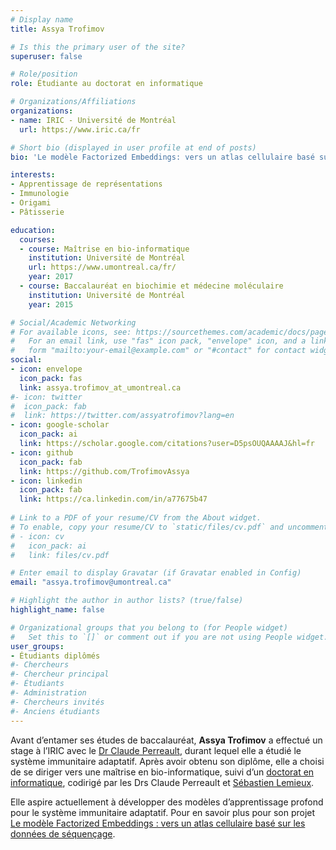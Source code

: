 ```yaml
---
# Display name
title: Assya Trofimov

# Is this the primary user of the site?
superuser: false

# Role/position
role: Étudiante au doctorat en informatique

# Organizations/Affiliations
organizations:
- name: IRIC - Université de Montréal
  url: https://www.iric.ca/fr

# Short bio (displayed in user profile at end of posts)
bio: 'Le modèle Factorized Embeddings: vers un atlas cellulaire basé sur les données de séquençage'

interests:
- Apprentissage de représentations
- Immunologie
- Origami
- Pâtisserie

education:
  courses:
  - course: Maîtrise en bio-informatique
    institution: Université de Montréal
    url: https://www.umontreal.ca/fr/
    year: 2017
  - course: Baccalauréat en biochimie et médecine moléculaire
    institution: Université de Montréal
    year: 2015

# Social/Academic Networking
# For available icons, see: https://sourcethemes.com/academic/docs/page-builder/#icons
#   For an email link, use "fas" icon pack, "envelope" icon, and a link in the
#   form "mailto:your-email@example.com" or "#contact" for contact widget.
social:
- icon: envelope
  icon_pack: fas
  link: assya.trofimov_at_umontreal.ca
#- icon: twitter
#  icon_pack: fab
#  link: https://twitter.com/assyatrofimov?lang=en
- icon: google-scholar
  icon_pack: ai
  link: https://scholar.google.com/citations?user=D5psOUQAAAAJ&hl=fr
- icon: github
  icon_pack: fab
  link: https://github.com/TrofimovAssya
- icon: linkedin
  icon_pack: fab
  link: https://ca.linkedin.com/in/a77675b47 
  
# Link to a PDF of your resume/CV from the About widget.
# To enable, copy your resume/CV to `static/files/cv.pdf` and uncomment the lines below.
# - icon: cv
#   icon_pack: ai
#   link: files/cv.pdf

# Enter email to display Gravatar (if Gravatar enabled in Config)
email: "assya.trofimov@umontreal.ca"

# Highlight the author in author lists? (true/false)
highlight_name: false

# Organizational groups that you belong to (for People widget)
#   Set this to `[]` or comment out if you are not using People widget.
user_groups:
- Étudiants diplômés
#- Chercheurs
#- Chercheur principal
#- Étudiants
#- Administration
#- Chercheurs invités
#- Anciens étudiants
---
```

Avant d’entamer ses études de baccalauréat, **Assya Trofimov** a effectué un stage à l’IRIC avec le [Dr Claude Perreault](https://www.iric.ca/fr/recherche/chercheurs-principaux/claude-perreault), durant lequel elle a étudié le système immunitaire adaptatif. Après avoir obtenu son diplôme, elle a choisi de se diriger vers une maîtrise en bio-informatique, suivi d’un [doctorat en informatique](https://admission.umontreal.ca/fr/programs/phd-in-computer-science/), codirigé par les Drs Claude Perreault et [Sébastien Lemieux](/fr/author/sebastien-lemieux/).

Elle aspire actuellement à développer des modèles d’apprentissage profond pour le système immunitaire adaptatif. Pour en savoir plus pour son projet [Le modèle Factorized Embeddings : vers un atlas cellulaire basé sur les données de séquençage](/fr/project/assya-trofimov-pr).
